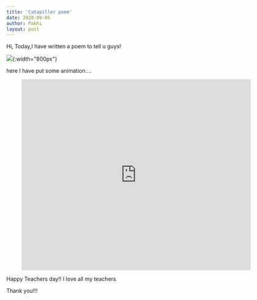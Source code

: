 ```yaml
---
title: 'Catapiller poem'
date: 2020-09-05
author: Pakhi
layout: post
---
```

Hi,
Today,I have written a poem to tell u guys!

![](/pakhipant/data/images/Caterpillar-poem.jpg){:width="800px"}

here I have put some animation....

<figure class="video_container">
  <iframe src="https://drive.google.com/file/d/1QCUeTOAmow1LAnsfPLG0iGKc2hnbhCtS/preview" frameborder="0" allowfullscreen="true" width="600px" height="500px"> </iframe>
</figure>


Happy Teachers day!!  I love all my teachers 

Thank you!!!




